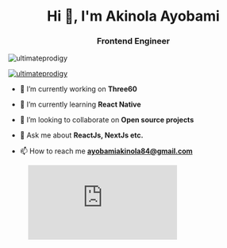 <h1 align="center">Hi 👋, I'm Akinola Ayobami</h1>
<h3 align="center">Frontend Engineer</h3>

<p align="left"> <img src="https://komarev.com/ghpvc/?username=ultimateprodigy&label=Profile%20views&color=0e75b6&style=flat" alt="ultimateprodigy" /> </p>

<p align="left"> <a href="https://github.com/ryo-ma/github-profile-trophy"><img src="https://github-profile-trophy.vercel.app/?username=ultimateprodigy" alt="ultimateprodigy" /></a> </p>

- 🔭 I’m currently working on **Three60**

- 🌱 I’m currently learning **React Native**

- 👯 I’m looking to collaborate on **Open source projects**

- 💬 Ask me about **ReactJs, NextJs etc.**

- 📫 How to reach me **ayobamiakinola84@gmail.com**

 <figure><embed src="https://wakatime.com/share/@CodieProdigy/ced5b07d-4ae0-45f4-ab5d-91b9ab7a02db.svg"></embed></figure>
